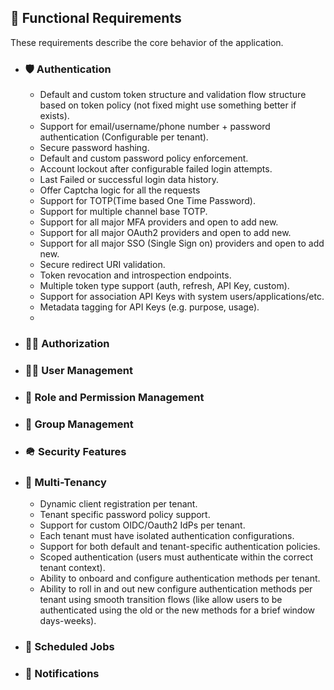 ## 📝 Functional Requirements

These requirements describe the core behavior of the application.

- ### 🛡️ Authentication
    - Default and custom token structure and validation flow structure based on token policy (not fixed might use something better if exists).
    - Support for email/username/phone number + password authentication (Configurable per tenant).
    - Secure password hashing.
    - Default and custom password policy enforcement.
    - Account lockout after configurable failed login attempts.
    - Last Failed or successful login data history.
    - Offer Captcha logic for all the requests
    - Support for TOTP(Time based One Time Password).
    - Support for multiple channel base TOTP.
    - Support for all major MFA providers and open to add new.
    - Support for all major OAuth2 providers and open to add new.
    - Support for all major SSO (Single Sign on) providers and open to add new.
    - Secure redirect URI validation.
    - Token revocation and introspection endpoints.
    - Multiple token type support (auth, refresh, API Key, custom).
    - Support for association API Keys with system users/applications/etc.
    - Metadata tagging for API Keys (e.g. purpose, usage).
    - 

- ### ✍🏽 Authorization

- ### 👶🏽 User Management

- ### 🚦 Role and Permission Management

- ### 👥 Group Management

- ### 🪖 Security Features

- ### 🏢 Multi-Tenancy
    - Dynamic client registration per tenant.
    - Tenant specific password policy support.
    - Support for custom OIDC/Oauth2 IdPs per tenant.
    - Each tenant must have isolated authentication configurations.
    - Support for both default and tenant-specific authentication policies.
    - Scoped authentication (users must authenticate within the correct tenant context).
    - Ability to onboard and configure authentication methods per tenant.
    - Ability to roll in and out new configure authentication methods per tenant using smooth transition flows (like allow users to be authenticated using the old or the new methods for a brief window days-weeks).

- ### 📆 Scheduled Jobs

- ### 🔔 Notifications
